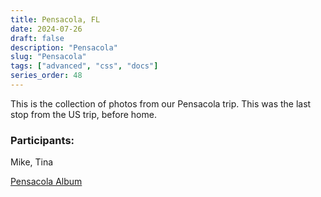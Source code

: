 ```yaml
---
title: Pensacola, FL
date: 2024-07-26
draft: false
description: "Pensacola"
slug: "Pensacola"
tags: ["advanced", "css", "docs"]
series_order: 48
---
```


This is the collection of photos from our Pensacola trip. This was the last stop from the US trip, before home.


### Participants:
Mike, Tina

[Pensacola Album](https://photos.app.goo.gl/pzD9UNuTbXnmAV588)
